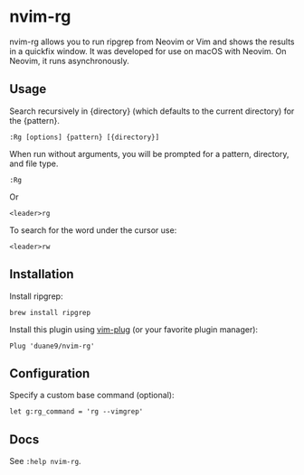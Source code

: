 # nvim-rg

nvim-rg allows you to run ripgrep from Neovim or Vim and shows the results in a
quickfix window. It was developed for use on macOS with Neovim. On Neovim, it runs
asynchronously.

## Usage

Search recursively in {directory} (which defaults to the current directory) for
the {pattern}.

    :Rg [options] {pattern} [{directory}]

When run without arguments, you will be prompted for a pattern, directory, and
file type.

    :Rg

Or

    <leader>rg

To search for the word under the cursor use:

    <leader>rw

## Installation

Install ripgrep:

    brew install ripgrep

Install this plugin using [vim-plug](https://github.com/junegunn/vim-plug) (or
your favorite plugin manager):

```vim
Plug 'duane9/nvim-rg'
```

## Configuration

Specify a custom base command (optional):

```vim
let g:rg_command = 'rg --vimgrep'
```

## Docs

See `:help nvim-rg`.
